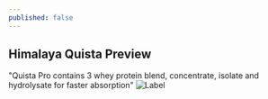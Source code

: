 ```yaml
---
published: false
---
```



## Himalaya Quista Preview

"Quista Pro contains 3 whey protein blend, concentrate, isolate and hydrolysate for faster absorption"
![Label]({{site.baseurl}}/_posts/Capture.PNG)

